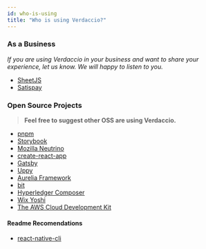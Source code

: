 ```yaml
---
id: who-is-using
title: "Who is using Verdaccio?"
---
```


### As a Business

*If you are using Verdaccio in your business and want to share your experience, let us know. We will happy to listen to you.*

* [SheetJS](https://sheetjs.com/)
* [Satispay](https://www.satispay.com/)


### Open Source Projects

> **Feel free to suggest other OSS are using Verdaccio.**

* [pnpm](https://pnpm.js.org/)
* [Storybook](https://storybook.js.org/)
* [Mozilla Neutrino](https://neutrinojs.org/)
* [create-react-app](https://github.com/facebook/create-react-app/blob/master/CONTRIBUTING.md#contributing-to-e2e-end-to-end-tests)
* [Gatsby](https://github.com/gatsbyjs/gatsby)
* [Uppy](https://github.com/transloadit/uppy)
* [Aurelia Framework](https://github.com/aurelia)
* [bit](https://github.com/teambit/bit)
* [Hyperledger Composer](https://github.com/hyperledger/composer)
* [Wix Yoshi](https://github.com/wix/yoshi)
* [The AWS Cloud Development Kit](https://github.com/awslabs/aws-cdk)

#### Readme Recomendations

* [react-native-cli](https://github.com/react-native-community/react-native-cli/blob/master/CONTRIBUTING.md)


